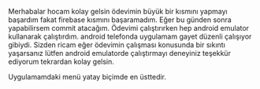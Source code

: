 Merhabalar hocam kolay gelsin ödevimin büyük bir kısmını yapmayı başardım fakat firebase kısmını başaramadım. Eğer bu günden sonra yapabilirsem commit atacağım.
Ödevimi çalıştırırken hep android emulator kullanarak çalıştırdım. android telefonda uygulamam gayet düzenli çalışıyor gibiydi.
Sizden ricam eğer ödevimin çalışması konusunda bir sıkıntı yaşarsanız lütfen android emulatorde çalıştırmayı deneyiniz teşekkür ediyorum tekrardan kolay gelsin.

Uygulamamdaki menü yatay biçimde en üsttedir.
